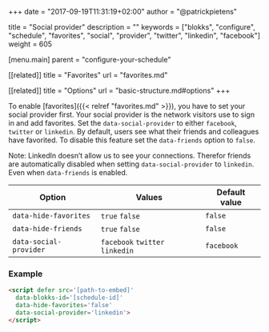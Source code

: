 +++
date            = "2017-09-19T11:31:19+02:00"
author          = "@patrickpietens"

title           = "Social provider"
description     = ""
keywords        = ["blokks", "configure", "schedule", "favorites", "social", "provider", "twitter", "linkedin", "facebook"]
weight          = 605

[menu.main]
parent          = "configure-your-schedule"

[[related]]
title = "Favorites"
url = "favorites.md"

[[related]]
title = "Options"
url = "basic-structure.md#options"
+++

To enable [favorites]({{< relref "favorites.md" >}}), you have to set your social provider first. Your social provider is the network visitors use to sign in and add favorites. Set the `data-social-provider` to either `facebook`, `twitter` or `linkedin`. By default, users see what their friends and colleagues have favorited. To disable this feature set the `data-friends` option to `false`.

<span class='note'>Note: LinkedIn doesn’t allow us to see your connections. Therefor friends are automatically disabled when setting `data-social-provider` to `linkedin`. Even when `data-friends` is enabled.</span>

| Option | Values | Default value |
|--------|--------|---------------|
| `data-hide-favorites` | `true` `false` | `false` |
| `data-hide-friends` | `true` `false` | `false` |
| `data-social-provider` | `facebook` `twitter` `linkedin` | `facebook` |

### Example

```html
<script	defer src='[path-to-embed]'
  data-blokks-id='[schedule-id]'
  data-hide-favorites='false'
  data-social-provider='linkedin'>
</script>
```